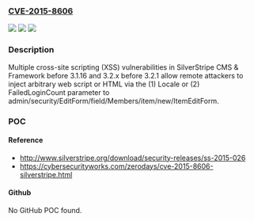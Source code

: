 ### [CVE-2015-8606](https://cve.mitre.org/cgi-bin/cvename.cgi?name=CVE-2015-8606)
![](https://img.shields.io/static/v1?label=Product&message=n%2Fa&color=blue)
![](https://img.shields.io/static/v1?label=Version&message=n%2Fa&color=blue)
![](https://img.shields.io/static/v1?label=Vulnerability&message=n%2Fa&color=brighgreen)

### Description

Multiple cross-site scripting (XSS) vulnerabilities in SilverStripe CMS & Framework before 3.1.16 and 3.2.x before 3.2.1 allow remote attackers to inject arbitrary web script or HTML via the (1) Locale or (2) FailedLoginCount parameter to admin/security/EditForm/field/Members/item/new/ItemEditForm.

### POC

#### Reference
- http://www.silverstripe.org/download/security-releases/ss-2015-026
- https://cybersecurityworks.com/zerodays/cve-2015-8606-silverstripe.html

#### Github
No GitHub POC found.

